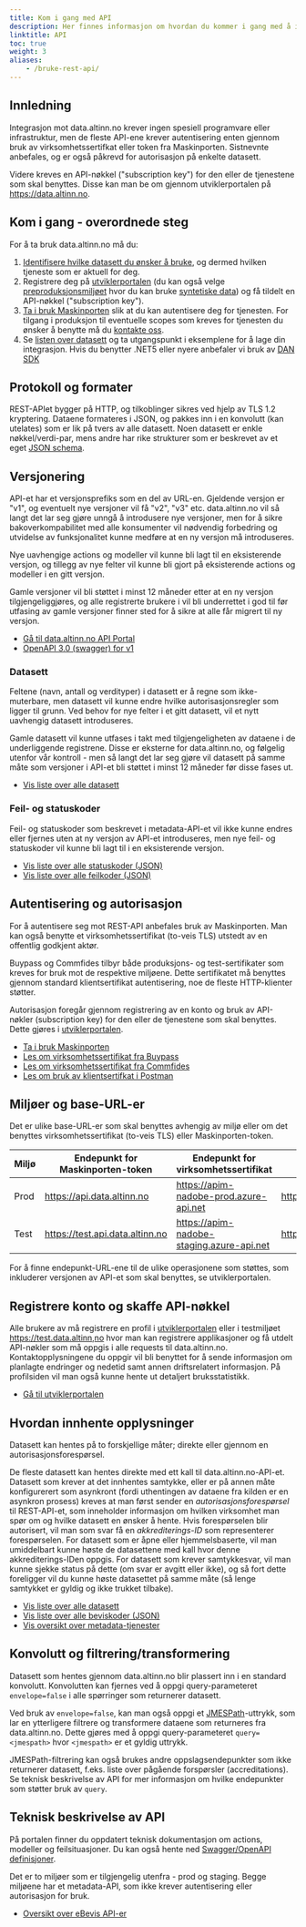 ```yaml
---
title: Kom i gang med API
description: Her finnes informasjon om hvordan du kommer i gang med å integrere ditt system med data.altinn.no (DAN).
linktitle: API
toc: true
weight: 3
aliases: 
    - /bruke-rest-api/
---
```



## Innledning

Integrasjon mot data.altinn.no krever ingen spesiell programvare eller infrastruktur, men de fleste API-ene krever autentisering enten gjennom bruk av virksomhetssertifkat eller token fra Maskinporten. Sistnevnte anbefales, og er også påkrevd for autorisasjon på enkelte datasett.

Videre kreves en API-nøkkel ("subscription key") for den eller de tjenestene som skal benyttes. Disse kan man be om gjennom utviklerportalen på https://data.altinn.no.

## Kom i gang - overordnede steg

For å ta bruk data.altinn.no må du:

1. [Identifisere hvilke datasett du ønsker å bruke](/datasett/), og dermed hvilken tjeneste som er aktuell for deg.
2. Registrere deg på [utviklerportalen](https://data.altinn.no) (du kan også velge [preproduksjonsmiljøet](https://test.data.altinn.no) hvor du kan bruke [syntetiske data](../testing)) og få tildelt en API-nøkkel ("subscription key").
3. [Ta i bruk Maskinporten](/api/#autentisering-og-autorisasjon) slik at du kan autentisere deg for tjenesten. For tilgang i produksjon til eventuelle scopes som kreves for tjenesten du ønsker å benytte må du [kontakte oss](mailto:dan@altinn.no).
4. Se [listen over datasett](/datasett/) og ta utgangspunkt i eksemplene for å lage din integrasjon. Hvis du benytter .NET5 eller nyere anbefaler vi bruk av [DAN SDK](https://github.com/Altinn/altinn-apiclient-dan)

## Protokoll og formater

REST-APIet bygger på HTTP, og tilkoblinger sikres ved hjelp av TLS 1.2 kryptering. Dataene formateres i JSON, og pakkes inn i en konvolutt (kan utelates) som er lik på tvers av alle datasett. Noen datasett er enkle nøkkel/verdi-par, mens andre har rike strukturer som er beskrevet av et eget [JSON schema](https://json-schema.org/). 

## Versjonering

API-et har et versjonsprefiks som en del av URL-en. Gjeldende versjon er "v1", og eventuelt nye versjoner vil få "v2", "v3" etc. data.altinn.no vil så langt det lar seg gjøre unngå å introdusere nye versjoner, men for å sikre bakoverkompabilitet med alle konsumenter vil nødvendig forbedring og utvidelse av funksjonalitet kunne medføre at en ny versjon må introduseres.

Nye uavhengige actions og modeller vil kunne bli lagt til en eksisterende versjon, og tillegg av nye felter vil kunne bli gjort på eksisterende actions og modeller i en gitt versjon.

Gamle versjoner vil bli støttet i minst 12 måneder etter at en ny versjon tilgjengeliggjøres, og alle registrerte brukere i vil bli underrettet i god til før utfasing av gamle versjoner finner sted for å sikre at alle får migrert til ny versjon.

* [Gå til data.altinn.no API Portal](https://data.altinn.no/)
* [OpenAPI 3.0 (swagger) for v1](https://api.data.altinn.no/v1/public/metadata/oas/json)

### Datasett

Feltene (navn, antall og verdityper) i datasett er å regne som ikke-muterbare, men datasett vil kunne endre hvilke autorisasjonsregler som ligger til grunn. Ved behov for nye felter i et gitt datasett, vil et nytt uavhengig datasett introduseres.

Gamle datasett vil kunne utfases i takt med tilgjengeligheten av dataene i de underliggende registrene. Disse er  eksterne for data.altinn.no, og følgelig utenfor vår kontroll - men så langt det lar seg gjøre vil datasett på samme måte som versjoner i API-et bli støttet i minst 12 måneder før disse fases ut.

* [Vis liste over alle datasett](/beviskoder/)

### Feil- og statuskoder

Feil- og statuskoder som beskrevet i metadata-API-et vil ikke kunne endres eller fjernes uten at ny versjon av API-et introduseres, men nye feil- og statuskoder vil kunne bli lagt til i en eksisterende versjon.

* [Vis liste over alle statuskoder (JSON)](https://api.data.altinn.no/v1/public/metadata/statuscodes)
* [Vis liste over alle feilkoder (JSON)](https://api.data.altinn.no/v1/public/metadata/errorcodes)

## Autentisering og autorisasjon

For å autentisere seg mot REST-API anbefales bruk av Maskinporten. Man kan også benytte et virksomhetssertifikat (to-veis TLS) utstedt av en offentlig godkjent aktør. 

Buypass og Commfides tilbyr både produksjons- og test-sertifikater som kreves for bruk mot de respektive miljøene. Dette sertifikatet må benyttes gjennom standard klientsertifikat autentisering, noe de fleste HTTP-klienter støtter.

Autorisasjon foregår gjennom registrering av en konto og bruk av API-nøkler (subscription key) for den eller de tjenestene som skal benyttes. Dette gjøres i [utviklerportalen](https://data.altinn.no/).

* [Ta i bruk Maskinporten](https://samarbeid.digdir.no/maskinporten/ta-i-bruk-maskinporten/97)
* [Les om virksomhetssertifikat fra Buypass](https://www.buypass.no/produkter-og-tjenester/virksomhetssertifikat)
* [Les om virksomhetssertifikat fra Commfides](https://www.commfides.com/commfides-virksomhetssertifikat/)
* [Les om bruk av klientsertifkat i Postman](https://www.getpostman.com/docs/v6/postman/sending_api_requests/certificates)

## Miljøer og base-URL-er

Det er ulike base-URL-er som skal benyttes avhengig av miljø eller om det benyttes virksomhetssertifikat (to-veis TLS) eller Maskinporten-token.

| Miljø | Endepunkt for Maskinporten-token | Endepunkt for virksomhetssertifikat         | Utviklerportal              |
| ----- | -------------------------------- | ------------------------------------------- | ---------------------------- |
| Prod  | https://api.data.altinn.no       | https://apim-nadobe-prod.azure-api.net      | https://data.altinn.no       |
| Test  | https://test.api.data.altinn.no  | https://apim-nadobe-staging.azure-api.net   | https://test.data.altinn.no  |

For å finne endepunkt-URL-ene til de ulike operasjonene som støttes, som inkluderer versjonen av API-et som skal benyttes, se utviklerportalen.

## Registrere konto og skaffe API-nøkkel

Alle brukere av må registrere en profil i [utviklerportalen](https://data.altinn.no/) eller i testmiljøet https://test.data.altinn,no hvor man kan registrere applikasjoner og få utdelt API-nøkler som må oppgis i alle requests til data.altinn.no. Kontaktopplysningene du oppgir vil bli benyttet for å sende informasjon om planlagte endringer og nedetid samt annen driftsrelatert informasjon. På profilsiden vil man også kunne hente ut detaljert bruksstatistikk.

* [Gå til utviklerportalen](https://data.altinn.no/)

## Hvordan innhente opplysninger

Datasett kan hentes på to forskjellige måter; direkte eller gjennom en autorisasjonsforespørsel.

De fleste datasett kan hentes direkte med ett kall til data.altinn.no-API-et. Datasett som krever at det innhentes samtykke, eller er på annen måte konfigurerert som asynkront (fordi uthentingen av dataene fra kilden er en asynkron prosess) kreves at man først sender en _autorisasjonsforespørsel_ til REST-API-et, som inneholder informasjon om hvilken virksomhet man spør om og hvilke datasett en ønsker å hente. Hvis forespørselen blir autorisert, vil man som svar få en _akkrediterings-ID_ som representerer forespørselen. For datasett som er åpne eller hjemmelsbaserte, vil man umiddelbart kunne høste de datasettene med kall hvor denne akkrediterings-IDen oppgis. For datasett som krever samtykkesvar, vil man kunne sjekke status på dette (om svar er avgitt eller ikke), og så fort dette foreligger vil du kunne høste datasettet på samme måte (så lenge samtykket er gyldig og ikke trukket tilbake).

* [Vis liste over alle datasett](/beviskoder/)
* [Vis liste over alle beviskoder (JSON)](https://api.data.altinn.no/v1/public/metadata/evidencecodes)
* [Vis oversikt over metadata-tjenester](https://data.altinn.no/api-details#api=publicmetadata-prod)

## Konvolutt og filtrering/transformering

Datasett som hentes gjennom data.altinn.no blir plassert inn i en standard konvolutt. Konvolutten kan fjernes ved å oppgi query-parameteret `envelope=false` i alle spørringer som returnerer datasett.

Ved bruk av `envelope=false`, kan man også oppgi et [JMESPath](https://jmespath.org/)-uttrykk, som lar en ytterligere filtrere og transformere dataene som returneres fra data.altinn.no. Dette gjøres med å oppgi query-parameteret `query=<jmespath>` hvor `<jmespath>` er et gyldig uttrykk.

JMESPath-filtrering kan også brukes andre oppslagsendepunkter som ikke returnerer datasett, f.eks. liste over pågående forspørsler (accreditations). Se teknisk beskrivelse av API for mer informasjon om hvilke endepunkter som støtter bruk av `query`.


## Teknisk beskrivelse av API

På portalen finner du oppdatert teknisk dokumentasjon om actions, modeller og feilsituasjoner. Du kan også hente ned [Swagger/OpenAPI definisjoner](https://swagger.io/specification/).

Det er to miljøer som er tilgjengelig utenfra  - prod og staging. Begge miljøene har et metadata-API, som ikke krever autentisering eller autorisasjon for bruk.

* [Oversikt over eBevis API-er](https://data.altinn.no/apis)

<!--
TODO! Oppdatere postman-repo

## Bruke Postman for testing

Det er utarbeidet en colection med forespørsler i [Postman](https://www.getpostman.com/) som fritt kan lastes ned og benyttes for testing mot eBevis REST API. Se Github-lenken under for mer informasjon.

* [Postman-collection på Github ](https://github.com/Altinn/eBevis)
* [Last ned Postman](https://www.getpostman.com/)
-->